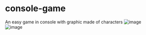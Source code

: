 # console-game
An easy game in console with graphic made of characters
![image](https://user-images.githubusercontent.com/61236761/156192579-e1e39c1f-2508-46ac-87af-ffaeee2c3801.png)
![image](https://user-images.githubusercontent.com/61236761/156192736-b525122b-13b7-45a5-9f04-3b12053f1f52.png)
